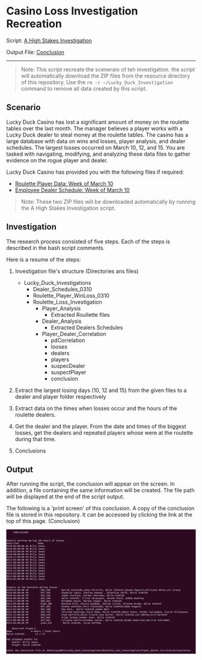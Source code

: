 # Casino Loss Investigation Recreation
 Script: [A High Stakes Investigation](/Scripts/A%20High%20Stakes%20Investigation.sh)

 Output File: [Conclusion](/Resources/conclusion)

---
>Note: This script recreate the sceneraio of teh investigation. the script will automatically download the ZIP files from the resource directory of this repository. Use the `rm -r ~/Lucky_Duck_Investigation` command to remove all data created by this script.
## Scenario

Lucky Duck Casino has lost a significant amount of money on the roulette tables over the last month. The manager believes a player works with a Lucky Duck dealer to steal money at the roulette tables. The casino has a large database with data on wins and losses, player analysis, and dealer schedules. The largest losses occurred on March 10, 12, and 15. You are tasked with navigating, modifying, and analyzing these data files to gather evidence on the rogue player and dealer. 

Lucky Duck Casino has provided you with the following files if required:

- [Roulette Player Data: Week of March 10](/Resources/Roulette_Player_WinLoss_0310.zip)
- [Employee Dealer Schedule: Week of March 10](/Resources/Dealer_Schedules_0310.zip)

>Note: These two ZIP files will be downloaded automatically by running the A High Stakes Investigation script.

## Investigation

The research process consisted of five steps. Each of the steps is described in the bash script comments.

Here is a resume of the steps:

1. Investigation file's structure (Directories ans files)
    - Lucky_Duck_Investigations
        - Dealer_Schedules_0310
        - Roulette_Player_WinLoss_0310
        - Roulette_Loss_Investigation
            - Player_Analysis
                - Extracted Roullette files
            - Dealer_Analysis
                - Extracted Dealers Schedules
            - Player_Dealer_Correlation
                - pdCorrelation
                - looses
                - dealers
                - players
                - suspecDealer
                - suspectPlayer
                - conclusion

2. Extract the largest losing days (10, 12 and 15) from the given files to a dealer and player folder respectively

3. Extract data on the times when losses occur and the hours of the roulette dealers.

4. Get the dealer and the player. From the date and times of the biggest losses, get the dealers and repeated players whose were at the roulette during that time.

5. Conclusions

## Output

After running the script, the conclusion will appear on the screen. In addition, a file containing the same information will be created. The file path will be displayed at the end of the script output.

The following is a 'print screen' of this conclusion. A copy of the conclusion file is stored in this repository. It can be accessed by clicking the link at the top of this page. (Conclusion)

![output](/Images/output.PNG)